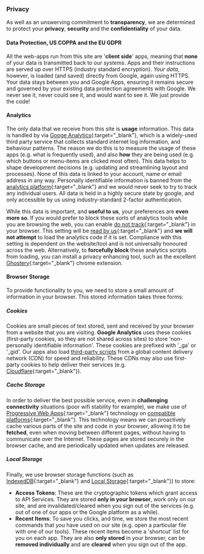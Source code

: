 ### Privacy

As well as an unswerving commitment to __transparency__, we are determined to protect your __privacy__, __security__ and the __confidentiality__ of your data.

#### Data Protection, US COPPA and the EU GDPR

All the web-apps run from this site are '__client side__' apps, meaning that __none__ of your data is transmitted back to _our systems_. Apps and their instructions are served up over HTTPS (industry standard encryption). *Your data*, however, is loaded (and saved) directly from Google, again using HTTPS. Your data stays between you and Google Apps, ensuring it remains secure and governed by your existing data protection agreements with Google. We never see it, never could see it, and would want to see it. We just provide the code!

#### Analytics

The only data that we receive from this site is __usage__ information. This data is handled by via [Googe Analytics](https://en.wikipedia.org/wiki/Google_Analytics){:target="_blank"}, which is a widely-used third party service that collects standard internet log information, and behaviour patterns. The reason we do this is to measure the usage of these apps (e.g. what is frequently used), and also __how__ they are being used (e.g. which buttons or menu-items are clicked most often). This data helps to shape development decisions (e.g. updating and streamlining layout and processes). None of this data is linked to your account, name or email address in any way. Personally identifiable information is banned from the [analytics platform](https://support.google.com/analytics/answer/6004245){:target="_blank"} and we would never seek to try to track any individual users. All data is held in a highly secure state by google, and only accessible by us using industry-standard 2-factor authentication.

While this data is important, and __useful to us__, your preferences are __even more so__. If you would prefer to block these sorts of analytics tools while you are browsing the web, you can enable [do not track](http://donottrack.us/){:target="_blank"} in your browser. This setting will be [read by us](https://github.com/Educ-IO/educ-io.github.io/blob/master/_includes/analytics.html){:target="_blank"} and __we will not attempt__ to load the analytics code if it is set. Compliance with this setting is dependent on the website/tool and is not universally honoured across the web. Alternatively, to __forcefully block__ these analytics scripts from loading, you can install a privacy enhancing tool, such as the excellent [Ghostery](https://www.ghostery.com/){:target="_blank"} chrome extension.

#### Browser Storage

To provide functionality to you, we need to store a small amount of information in your browser. This stored information takes three forms:

##### Cookies

Cookies are small pieces of text stored, sent and received by your browser from a website that you are visiting. __Google Analytics__ uses these cookies (first-party cookies, so they are not shared across sites) to store 'non-personally identifiable information'. These cookies are prefixed with '_ga' or '_gid'. Our apps also load [third-party scripts](/credits/) from a global content delivery network (CDN) for speed and reliability. These CDNs may also use first-party cookies to help deliver their services (e.g. [Cloudflare](https://www.cloudflare.com/cookie-policy/){:target="_blank"}).

##### Cache Storage

In order to deliver the best possible service, even in __challenging connectivity__ situations (poor wifi stability for example), we make use of [Progressive Web Apps](https://developers.google.com/web/progressive-web-apps/){:target="_blank"} technology on [compatible platforms](http://caniuse.com/#feat=serviceworkers){:target="_blank"}. This technology means we can proactively cache various parts of the site and code in your browser, allowing it to be __fetched__, even when moving between different pages, without having to communicate over the Internet. These pages are stored securely in the browser cache, and are periodically updated when updates are released.

##### Local Storage

Finally, we use browser storage functions (such as [IndexedDB](https://developer.mozilla.org/en-US/docs/Web/API/IndexedDB_API/Basic_Concepts_Behind_IndexedDB){:target="_blank"} and [Local Storage](https://developer.mozilla.org/en-US/docs/Web/API/Storage){:target="_blank"}) to store:
- __Access Tokens__: These are the cryptographic tokens which grant access to API Services. They are stored __only in your browser__, work only on our site, and are invalidated/cleared when you sign out of the services (e.g. out of one of our apps or the Google platform as a while).
- __Recent Items__: To save you clicks, and time, we store the most recent commands that you have used on our site (e.g. open a particular file with one of our tools). These recent items become a 'shortcut' list for you on each app. They are also __only stored__ in your browser, can be __removed individually__ and are __cleared__ when you sign out of the app.